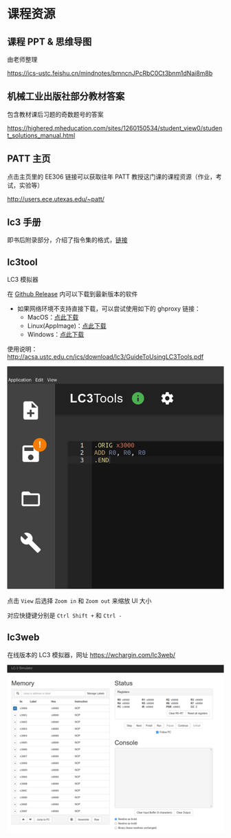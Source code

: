 # 课程资源

## 课程 PPT & 思维导图

由老师整理

<https://ics-ustc.feishu.cn/mindnotes/bmncnJPcRbC0Ct3bnm1dNai8m8b>

## 机械工业出版社部分教材答案

包含教材课后习题的奇数题号的答案

<https://highered.mheducation.com/sites/1260150534/student_view0/student_solutions_manual.html>

## PATT 主页

点击主页里的 EE306 链接可以获取往年 PATT 教授这门课的课程资源（作业，考试，实验等）

<http://users.ece.utexas.edu/~patt/>

## lc3 手册

即书后附录部分，介绍了指令集的格式，[链接](http://acsa.ustc.edu.cn/ics/download/lc3/lc3-handbook.pdf
)

## lc3tool

LC3 模拟器

在 [Github Release](https://github.com/chiragsakhuja/lc3tools/releases) 内可以下载到最新版本的软件

- 如果网络环境不支持直接下载，可以尝试使用如下的 ghproxy 链接：
  - MacOS：[点此下载](https://ghproxy.com/https://github.com/chiragsakhuja/lc3tools/releases/download/v2.0.2/LC3Tools-2.0.2.dmg)
  - Linux(AppImage)：[点此下载](https://ghproxy.com/https://github.com/chiragsakhuja/lc3tools/releases/download/v2.0.2/LC3Tools-2.0.2.AppImage)
  - Windows：[点此下载](https://ghproxy.com/https://github.com/chiragsakhuja/lc3tools/releases/download/v2.0.2/LC3Tools-2.0.2.exe)

使用说明：<http://acsa.ustc.edu.cn/ics/download/lc3/GuideToUsingLC3Tools.pdf>

![](../images/lc3tools.png)

点击 `View` 后选择 `Zoom in` 和 `Zoom out` 来缩放 UI 大小

对应快捷键分别是 `Ctrl Shift +` 和 `Ctrl -`

## lc3web

在线版本的 LC3 模拟器，网址 <https://wchargin.com/lc3web/>

![](../images/lc3web.png)
